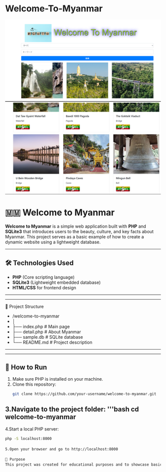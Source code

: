 # Welcome-To-Myanmar
![image](https://github.com/Boelutt/Welcome-To-Myanmar/blob/master/welcomeToMyanmar.png)
![image](https://github.com/Boelutt/Welcome-To-Myanmar/blob/master/myanmar.png)

# 🇲🇲 Welcome to Myanmar

**Welcome to Myanmar** is a simple web application built with **PHP** and **SQLite3** that introduces users to the beauty, culture, and key facts about Myanmar. This project serves as a basic example of how to create a dynamic website using a lightweight database.

---

## 🛠️ Technologies Used

- **PHP** (Core scripting language)  
- **SQLite3** (Lightweight embedded database)  
- **HTML/CSS** for frontend design  

---

---
📂 Project Structure
- /welcome-to-myanmar
- │
- ├── index.php               # Main page
- ├── detail.php              # About Myanmar
- ├── sample.db               # SQLite database         
- └── README.md               # Project description
---

---

## 🚀 How to Run

1. Make sure PHP is installed on your machine.
2. Clone this repository:
   ```bash
   git clone https://github.com/your-username/welcome-to-myanmar.git

3.Navigate to the project folder:
 '''bash
cd welcome-to-myanmar
---
4.Start a local PHP server:
 ```bash
php -S localhost:8000

5.Open your browser and go to http://localhost:8000

📌 Purpose
This project was created for educational purposes and to showcase basic usage of PHP + SQLite3 in building small, database-driven web applications.



